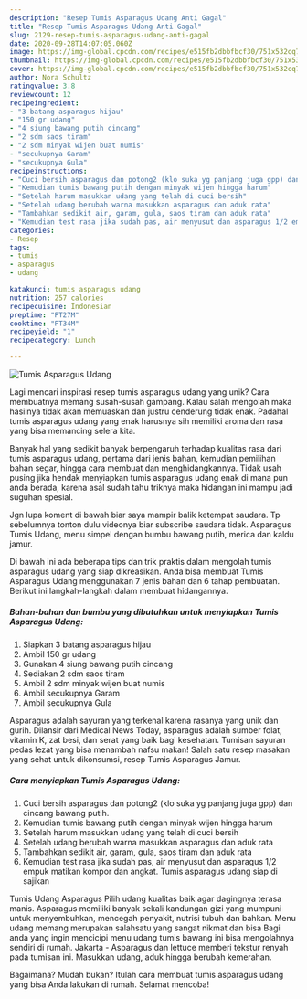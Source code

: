 ```yaml
---
description: "Resep Tumis Asparagus Udang Anti Gagal"
title: "Resep Tumis Asparagus Udang Anti Gagal"
slug: 2129-resep-tumis-asparagus-udang-anti-gagal
date: 2020-09-28T14:07:05.060Z
image: https://img-global.cpcdn.com/recipes/e515fb2dbbfbcf30/751x532cq70/tumis-asparagus-udang-foto-resep-utama.jpg
thumbnail: https://img-global.cpcdn.com/recipes/e515fb2dbbfbcf30/751x532cq70/tumis-asparagus-udang-foto-resep-utama.jpg
cover: https://img-global.cpcdn.com/recipes/e515fb2dbbfbcf30/751x532cq70/tumis-asparagus-udang-foto-resep-utama.jpg
author: Nora Schultz
ratingvalue: 3.8
reviewcount: 12
recipeingredient:
- "3 batang asparagus hijau"
- "150 gr udang"
- "4 siung bawang putih cincang"
- "2 sdm saos tiram"
- "2 sdm minyak wijen buat numis"
- "secukupnya Garam"
- "secukupnya Gula"
recipeinstructions:
- "Cuci bersih asparagus dan potong2 (klo suka yg panjang juga gpp) dan cincang bawang putih."
- "Kemudian tumis bawang putih dengan minyak wijen hingga harum"
- "Setelah harum masukkan udang yang telah di cuci bersih"
- "Setelah udang berubah warna masukkan asparagus dan aduk rata"
- "Tambahkan sedikit air, garam, gula, saos tiram dan aduk rata"
- "Kemudian test rasa jika sudah pas, air menyusut dan asparagus 1/2 empuk matikan kompor dan angkat. Tumis asparagus udang siap di sajikan"
categories:
- Resep
tags:
- tumis
- asparagus
- udang

katakunci: tumis asparagus udang 
nutrition: 257 calories
recipecuisine: Indonesian
preptime: "PT27M"
cooktime: "PT34M"
recipeyield: "1"
recipecategory: Lunch

---
```



![Tumis Asparagus Udang](https://img-global.cpcdn.com/recipes/e515fb2dbbfbcf30/751x532cq70/tumis-asparagus-udang-foto-resep-utama.jpg)

Lagi mencari inspirasi resep tumis asparagus udang yang unik? Cara membuatnya memang susah-susah gampang. Kalau salah mengolah maka hasilnya tidak akan memuaskan dan justru cenderung tidak enak. Padahal tumis asparagus udang yang enak harusnya sih memiliki aroma dan rasa yang bisa memancing selera kita.

Banyak hal yang sedikit banyak berpengaruh terhadap kualitas rasa dari tumis asparagus udang, pertama dari jenis bahan, kemudian pemilihan bahan segar, hingga cara membuat dan menghidangkannya. Tidak usah pusing jika hendak menyiapkan tumis asparagus udang enak di mana pun anda berada, karena asal sudah tahu triknya maka hidangan ini mampu jadi suguhan spesial.

Jgn lupa koment di bawah biar saya mampir balik ketempat saudara. Tp sebelumnya tonton dulu videonya biar subscribe saudara tidak. Asparagus Tumis Udang, menu simpel dengan bumbu bawang putih, merica dan kaldu jamur.


Di bawah ini ada beberapa tips dan trik praktis dalam mengolah tumis asparagus udang yang siap dikreasikan. Anda bisa membuat Tumis Asparagus Udang menggunakan 7 jenis bahan dan 6 tahap pembuatan. Berikut ini langkah-langkah dalam membuat hidangannya.

<!--inarticleads1-->

##### Bahan-bahan dan bumbu yang dibutuhkan untuk menyiapkan Tumis Asparagus Udang:

1. Siapkan 3 batang asparagus hijau
1. Ambil 150 gr udang
1. Gunakan 4 siung bawang putih cincang
1. Sediakan 2 sdm saos tiram
1. Ambil 2 sdm minyak wijen buat numis
1. Ambil secukupnya Garam
1. Ambil secukupnya Gula


Asparagus adalah sayuran yang terkenal karena rasanya yang unik dan gurih. Dilansir dari Medical News Today, asparagus adalah sumber folat, vitamin K, zat besi, dan serat yang baik bagi kesehatan. Tumisan sayuran pedas lezat yang bisa menambah nafsu makan! Salah satu resep masakan yang sehat untuk dikonsumsi, resep Tumis Asparagus Jamur. 

<!--inarticleads2-->

##### Cara menyiapkan Tumis Asparagus Udang:

1. Cuci bersih asparagus dan potong2 (klo suka yg panjang juga gpp) dan cincang bawang putih.
1. Kemudian tumis bawang putih dengan minyak wijen hingga harum
1. Setelah harum masukkan udang yang telah di cuci bersih
1. Setelah udang berubah warna masukkan asparagus dan aduk rata
1. Tambahkan sedikit air, garam, gula, saos tiram dan aduk rata
1. Kemudian test rasa jika sudah pas, air menyusut dan asparagus 1/2 empuk matikan kompor dan angkat. Tumis asparagus udang siap di sajikan


Tumis Udang Asparagus Pilih udang kualitas baik agar dagingnya terasa manis. Asparagus memiliki banyak sekali kandungan gizi yang mumpuni untuk menyembuhkan, mencegah penyakit, nutrisi tubuh dan bahkan. Menu udang memang merupakan salahsatu yang sangat nikmat dan bisa Bagi anda yang ingin mencicipi menu udang tumis bawang ini bisa mengolahnya sendiri di rumah. Jakarta - Asparagus dan lettuce memberi tekstur renyah pada tumisan ini. Masukkan udang, aduk hingga berubah kemerahan. 

Bagaimana? Mudah bukan? Itulah cara membuat tumis asparagus udang yang bisa Anda lakukan di rumah. Selamat mencoba!
